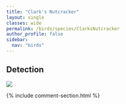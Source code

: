 ```yaml
---
title: "Clark's Nutcracker"
layout: single
classes: wide
permalink: /birds/species/ClarksNutcracker
author_profile: false
sidebar:
  nav: "birds"
---
```


<h2>Detection</h2>

<a href="https://beallen.github.io/DevelopmentWebsite/assets/images/birds/ClarksNutcracker/det.jpg">
<img src="https://beallen.github.io/DevelopmentWebsite/assets/images/birds/ClarksNutcracker/det.jpg">
</a>

{% include comment-section.html %}
